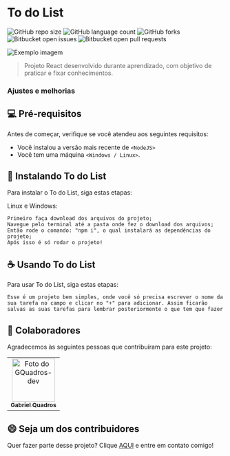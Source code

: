 # To do List

![GitHub repo size](https://img.shields.io/github/repo-size/iuricode/README-template?style=for-the-badge)
![GitHub language count](https://img.shields.io/github/languages/count/iuricode/README-template?style=for-the-badge)
![GitHub forks](https://img.shields.io/github/forks/iuricode/README-template?style=for-the-badge)
![Bitbucket open issues](https://img.shields.io/bitbucket/issues/iuricode/README-template?style=for-the-badge)
![Bitbucket open pull requests](https://img.shields.io/bitbucket/pr-raw/iuricode/README-template?style=for-the-badge)

<img src="https://i.ibb.co/85DCDs2/toDoList.png" alt="Exemplo imagem">

> Projeto React desenvolvido durante aprendizado, com objetivo de praticar e fixar conhecimentos.

### Ajustes e melhorias

## 💻 Pré-requisitos

Antes de começar, verifique se você atendeu aos seguintes requisitos:

- Você instalou a versão mais recente de `<NodeJS>`
- Você tem uma máquina `<Windows / Linux>`.

## 🚀 Instalando To do List

Para instalar o To do List, siga estas etapas:

Linux e Windows:

```
Primeiro faça download dos arquivos do projeto;
Navegue pelo terminal até a pasta onde fez o download dos arquivos;
Então rode o comando: "npm i", o qual instalará as dependências do projeto;
Após isso é só rodar o projeto!
```

## ☕ Usando To do List

Para usar To do List, siga estas etapas:

```
Esse é um projeto bem simples, onde você só precisa escrever o nome da sua tarefa no campo e clicar no "+" para adicionar. Assim ficarão salvas as suas tarefas para lembrar posteriormente o que tem que fazer
```

## 🤝 Colaboradores

Agradecemos às seguintes pessoas que contribuíram para este projeto:

<table>
  <tr>
    <td align="center">
      <a href="#" title="defina o titulo do link">
        <img src="https://avatars.githubusercontent.com/gquadros-dev" width="100px;" alt="Foto do GQuadros-dev"/><br>
        <sub>
          <b>Gabriel Quadros</b>
        </sub>
      </a>
    </td>
  </tr>
</table>

## 😄 Seja um dos contribuidores

Quer fazer parte desse projeto? Clique [AQUI](https://wa.me/5549999415495) e entre em contato comigo!
